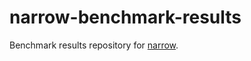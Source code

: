 # narrow-benchmark-results

Benchmark results repository for [narrow](https://github.com/mbrobbel/narrow).
